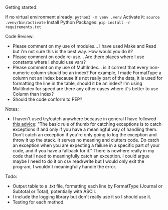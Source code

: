 Getting started:

If no virtual environment already:
`python3 -m venv .venv`
Activate it:
`source .venv/bin/activate`
Install Python Packages:
`pip install -r requirements.txt`

Code Review:

- Please comment on my use of modules... I have used Make and Read but i'm not sure this is the best way. How would you do it?
- Please comment on code re-use... Are there places where I use constants where I should use vars?
- Please comment on my use of MultiIndex... is it correct that every non-numeric column should be an index? For example, I made FormatType a column not an index because it's not really part of the data, it is used for formatting the line in the table, should it be an index? I'm using MultiIndex for speed are there any other cases where it's better to use Column than index?
- Should the code conform to PEP?

Notes:

- I haven't used try/catch anywhere because in general I have followed [this advice](https://stackoverflow.com/questions/32394582/wrap-every-method-in-try-catch-or-specific-part-of-code): "The basic rule of thumb for catching exceptions is to catch exceptions if and only if you have a meaningful way of handling them. Don't catch an exception if you're only going to log the exception and throw it up the stack. It serves no meaning and clutters code. Do catch an exception when you are expecting a failure in a specific part of your code, and if you have a fallback for it." There is nowhere really in my code that I need to meaningfully catch an exception. I could argue maybe I need to do it on csv read/write but I would only exit the program, I wouldn't meaningfully handle the error.

Todo:

- Output table to a .txt file, formatting each line by FormatType (Journal or Subtotal or Total), potentially with ASCII.
- I include the logging library but don't really use it so I should use it.
- Testing for each method.

